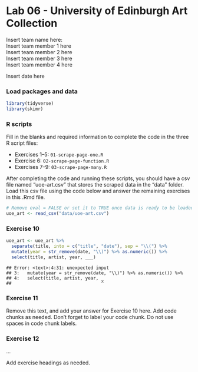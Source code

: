Lab 06 - University of Edinburgh Art Collection
================
Insert team name here:  
Insert team member 1 here  
Insert team member 2 here  
Insert team member 3 here  
Insert team member 4 here

Insert date here

### Load packages and data

``` r
library(tidyverse) 
library(skimr)
```

### R scripts

Fill in the blanks and required information to complete the code in the
three R script files:

-   Exercises 1–5: `01-scrape-page-one.R`
-   Exercise 6: `02-scrape-page-function.R`
-   Exercises 7–9: `03-scrape-page-many.R`

After completing the code and running these scripts, you should have a
csv file named “uoe-art.csv” that stores the scraped data in the “data”
folder. Load this csv file using the code below and answer the remaining
exercises in this .Rmd file.

``` r
# Remove eval = FALSE or set it to TRUE once data is ready to be loaded
uoe_art <- read_csv("data/uoe-art.csv")
```

### Exercise 10

``` r
uoe_art <- uoe_art %>%
  separate(title, into = c("title", "date"), sep = "\\(") %>%
  mutate(year = str_remove(date, "\\)") %>% as.numeric()) %>%
  select(title, artist, year, ___)
```

    ## Error: <text>:4:31: unexpected input
    ## 3:   mutate(year = str_remove(date, "\\)") %>% as.numeric()) %>%
    ## 4:   select(title, artist, year, _
    ##                                  ^

### Exercise 11

Remove this text, and add your answer for Exercise 10 here. Add code
chunks as needed. Don’t forget to label your code chunk. Do not use
spaces in code chunk labels.

### Exercise 12

…

Add exercise headings as needed.
